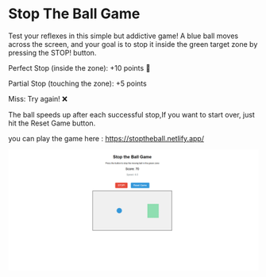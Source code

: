 # Stop The Ball Game

Test your reflexes in this simple but addictive game! A blue ball moves across the screen, and your goal is to stop it inside the green target zone by pressing the STOP! button.

Perfect Stop (inside the zone): +10 points 🎯

Partial Stop (touching the zone): +5 points 

Miss: Try again! ❌

The ball speeds up after each successful stop,If you want to start over, just hit the Reset Game button.


you can play the game here : https://stoptheball.netlify.app/

![gameplay screenshot](Screenshot%20(528).png)
